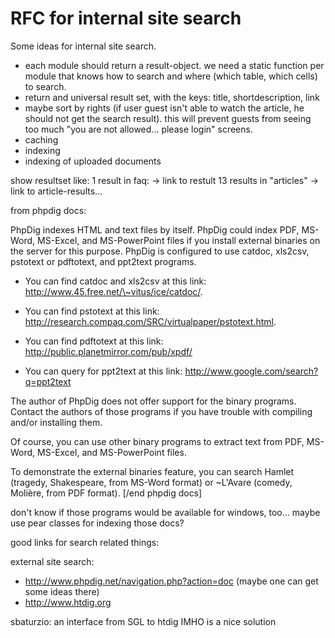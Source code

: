 <!-- Name: RFC/SiteSearch -->
<!-- Version: 2 -->
<!-- Last-Modified: 2005/11/13 19:38:09 -->
<!-- Author: werner -->

# RFC for internal site search

Some ideas for internal site search.

  * each module should return a result-object. we need a static function per module that knows how to search and where (which table, which cells) to search.
  * return and universal result set, with the keys: title, shortdescription, link
  * maybe sort by rights (if user guest isn't able to watch the article, he should not get the search result). this will prevent guests from seeing too much "you are not allowed... please login" screens.
  * caching
  * indexing
  * indexing of uploaded documents


show resultset like:
1 result in faq: -\> link to restult
13 results in "articles" -\> link to article-results...

from phpdig docs:

PhpDig indexes HTML and text files by itself. PhpDig could index PDF, MS-Word, MS-Excel, and MS-PowerPoint files if you install external binaries on the server for this purpose. PhpDig is configured to use catdoc, xls2csv, pstotext or pdftotext, and ppt2text programs.

  * You can find catdoc and xls2csv at this link: http://www.45.free.net/\~vitus/ice/catdoc/.

  * You can find pstotext at this link: http://research.compaq.com/SRC/virtualpaper/pstotext.html.

  * You can find pdftotext at this link: http://public.planetmirror.com/pub/xpdf/

  * You can query for ppt2text at this link: http://www.google.com/search?q=ppt2text

The author of PhpDig does not offer support for the binary programs. Contact the authors of those programs if you have trouble with compiling and/or installing them.

Of course, you can use other binary programs to extract text from PDF, MS-Word, MS-Excel, and MS-PowerPoint files.

To demonstrate the external binaries feature, you can search Hamlet (tragedy, Shakespeare, from MS-Word format) or \~L'Avare (comedy, Molière, from PDF format).
[/end phpdig docs]

don't know if those programs would be available for windows, too... maybe use pear classes for indexing those docs?

good links for search related things:

external site search:
  * http://www.phpdig.net/navigation.php?action=doc (maybe one can get some ideas there)
  * http://www.htdig.org

sbaturzio: an interface from SGL to htdig IMHO is a nice solution